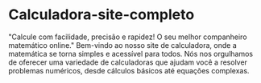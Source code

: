 # Calculadora-site-completo
"Calcule com facilidade, precisão e rapidez! O seu melhor companheiro matemático online." Bem-vindo ao nosso site de calculadora, onde a matemática se torna simples e acessível para todos. Nós nos orgulhamos de oferecer uma variedade de calculadoras que ajudam você a resolver problemas numéricos, desde cálculos básicos até equações complexas.
